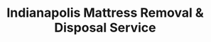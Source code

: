 ---
layout: location.njk
title: Indianapolis Mattress Removal & Disposal Service
description: Circle City motorsports and healthcare professionals mattress removal with 1M+ mattresses recycled nationwide. Next-day pickup  Skip Republic Services bulk scheduling - professional service for Indy 500 area homes and businesses.
permalink: /mattress-removal/indiana/indianapolis/
city: Indianapolis
state: Indiana
stateSlug: indiana
tier: 1
coordinates:
  lat: 39.7684
  lng: -86.1581
pricing:
  startingPrice: 125
  single: 125
  queen: 155
  king: 180
  boxSpring: 30
neighborhoods:
  - name: Downtown Indianapolis
    zipCodes: [46201, 46202, 46204]
  - name: Monument Circle Area
    zipCodes: [46204]
  - name: Mass Ave Arts District
    zipCodes: [46202, 46204]
  - name: Fountain Square
    zipCodes: [46203]
  - name: Broad Ripple Village
    zipCodes: [46220, 46205]
  - name: Meridian-Kessler
    zipCodes: [46205, 46208]
  - name: Butler-Tarkington
    zipCodes: [46208]
  - name: Irvington
    zipCodes: [46219]
  - name: Woodruff Place
    zipCodes: [46201]
  - name: Holy Cross
    zipCodes: [46203]
  - name: Garfield Park
    zipCodes: [46203, 46221]
  - name: Riverside
    zipCodes: [46208]
  - name: Rocky Ripple
    zipCodes: [46208]
  - name: North Meridian Street
    zipCodes: [46208, 46220]
  - name: Fall Creek Place
    zipCodes: [46205]
  - name: Mapleton-Fall Creek
    zipCodes: [46205, 46218]
  - name: Near Eastside
    zipCodes: [46201, 46202]
  - name: Near Westside
    zipCodes: [46222]
  - name: Near Southside
    zipCodes: [46225]
  - name: Near Northside
    zipCodes: [46205, 46208]
  - name: Lockerbie Square
    zipCodes: [46202]
  - name: Chatham Arch
    zipCodes: [46202]
  - name: Indiana Avenue District
    zipCodes: [46208]
  - name: Herron-Morton Place
    zipCodes: [46202]
  - name: Old Northside
    zipCodes: [46202]
  - name: Cottage Home
    zipCodes: [46202]
  - name: Fletcher Place
    zipCodes: [46203]
  - name: Bates-Hendricks
    zipCodes: [46225]
  - name: Southport Corridor
    zipCodes: [46227]
  - name: University Heights
    zipCodes: [46201]
  - name: IUPUI Campus Area
    zipCodes: [46202, 46208]
zipCodes: [46201, 46202, 46203, 46204, 46205, 46208, 46218, 46219, 46220, 46221, 46222, 46225, 46227]
recyclingPartners:
  - Republic Services Indianapolis
  - Waste Management Indiana
  - Central Indiana Recycling
localRegulations: "Our service eliminates Republic Services and Waste Management's bulk pickup scheduling conflicts and plastic wrapping requirements. While city bulk pickup requires coordination with different service areas, plastic wrapping, and bi-weekly scheduling, we provide immediate next-day removal with guaranteed recycling and no preparation needed."
nearbyCities:
  - name: Carmel
    slug: carmel
    distance: 15
    isSuburb: true
  - name: Fishers
    slug: fishers
    distance: 20
    isSuburb: true
  - name: Greenwood
    slug: greenwood
    distance: 18
    isSuburb: true
  - name: Lawrence
    slug: lawrence
    distance: 12
    isSuburb: true
  - name: Noblesville
    slug: noblesville
    distance: 25
    isSuburb: true
reviews:
  count: 1247
  featured:
    - text: "Healthcare shift worker here - needed pickup on Sunday before my Monday rotation. They accommodated my schedule perfectly and had everything done in 15 minutes. Professional team that understands Indy's hospital schedules."
      author: "Dr. Sarah M."
      neighborhood: "IUPUI Campus Area"
    - text: "Race weekend meant crazy traffic, but they planned the route perfectly and got here on time. Old mattress out, no hassle with Republic Services scheduling. Great experience during our busiest time of year."
      author: "Mike K."
      neighborhood: "Broad Ripple Village"
    - text: "Downtown apartment pickup went smooth despite limited parking. They coordinated with building management and handled narrow hallways like pros. Much easier than dealing with city bulk pickup rules."
      author: "Jennifer L."
      neighborhood: "Mass Ave Arts District"
faqs:
  - question: "Do you handle pickups during Indianapolis 500 weekend and race events?"
    answer: "Yes, we plan around Indy's major racing events including the Indianapolis 500, Brickyard 400, and other IMS events. We adjust routes and timing to work around race traffic while maintaining our next-day service commitment throughout the metro area."
  - question: "How is your service different from Republic Services and Waste Management bulk pickup?"
    answer: "We eliminate scheduling conflicts between different service areas and plastic wrapping requirements. While city bulk pickup varies by neighborhood provider and requires coordination with bi-weekly schedules, we provide immediate next-day service with guaranteed recycling and no preparation needed."
  - question: "Can you handle healthcare worker schedules and shift changes?"
    answer: "Absolutely. Indianapolis' major healthcare systems create unique scheduling challenges. We offer flexible pickup times including early morning, late evening, and weekend appointments to accommodate hospital shifts, medical rotations, and healthcare professional schedules."
  - question: "What's included in your $125 starting price?"
    answer: "Complete mattress removal from your home or business, professional transport, and 100% recycling. Additional charges only for stairs ($10/flight) or extended carries over 75 feet from our truck."
  - question: "Do you really recycle every mattress from Indianapolis?"
    answer: "Yes, 100% guaranteed. We've recycled over 1 million mattresses nationwide. Your Indianapolis mattress goes to certified facilities where springs become construction steel, foam becomes carpet padding, and fabrics get recycled into new textiles."
  - question: "How quickly can you schedule pickup in Indianapolis?"
    answer: "Next-day service is standard throughout Indianapolis and surrounding areas. Book online in 60 seconds or call (720) 263-6094. Most pickups can be arranged within 24 hours, often same-day depending on availability."
  - question: "Can you work around downtown parking and building restrictions?"
    answer: "Yes, we're experienced with Indianapolis' downtown area challenges including limited parking, building loading docks, and Monument Circle area restrictions. We coordinate with property managers and plan efficient pickup routes."
  - question: "Do you serve all Indianapolis ZIP codes and surrounding areas?"
    answer: "Yes, we provide consistent professional service throughout all Indianapolis ZIP codes and nearby communities including Carmel, Fishers, Greenwood, Lawrence, and Noblesville with next-day availability and standard pricing."
schema:
  "@context": "https://schema.org"
  "@type": "LocalBusiness"
  "name": "A Bedder World Indianapolis"
  "address":
    "@type": "PostalAddress"
    "addressLocality": "Indianapolis"
    "addressRegion": "Indiana"
    "addressCountry": "US"
  "geo":
    "@type": "GeoCoordinates"
    "latitude": 39.7684
    "longitude": -86.1581
  "telephone": "720-263-6094"
  "priceRange": "$125-$180"
  "serviceArea": "Indianapolis, Indiana"
  "aggregateRating":
    "@type": "AggregateRating"
    "ratingValue": "4.9"
    "reviewCount": "1247"
pageContent:
  heroDescription: "Professional mattress removal in Indianapolis with over 1 million mattresses recycled nationwide. Next-day pickup service for motorsports professionals, healthcare workers, and residents throughout the Circle City. Flexible scheduling for Indy 500 events and hospital shifts."
  aboutService: |
    <p>Indianapolis combines motorsports heritage with a thriving healthcare industry, creating unique scheduling challenges our team understands completely. From healthcare professionals working irregular shifts at IU Health and Community Health Network to motorsports industry workers preparing for race seasons, families need mattress removal that works around demanding schedules and major events like the Indy 500.</p>
    
    <p>The Circle City's diverse neighborhoods from historic Fountain Square to modern downtown high-rises present varied access challenges. Whether you're in a Mass Ave Arts District loft, a Broad Ripple bungalow, or a downtown apartment near Monument Circle, we adapt our service to each property's unique requirements and building restrictions.</p>
    
    <p>Every Indianapolis mattress removal contributes to our 1+ million recycled nationwide. Rather than adding to Marion County waste streams or navigating complex bulk pickup scheduling between Republic Services and Waste Management areas, your old mattress becomes construction materials, padding, and textiles through our certified recycling process.</p>
  serviceAreasIntro: "We serve all Indianapolis neighborhoods with professional mattress removal, from downtown business district to historic residential areas:"
  regulationsCompliance: "Skip Indianapolis bulk pickup scheduling complications entirely. While city service varies between Republic Services and Waste Management areas with different scheduling requirements and plastic wrapping mandates, we provide immediate next-day removal with guaranteed recycling. No area coordination, no wrapping requirements, no scheduling conflicts."
  environmentalImpact: |
    <p>Indianapolis residents choose our service for reliable mattress recycling that supports both local and national sustainability efforts. Every pickup contributes to our 1+ million mattresses recycled nationwide, keeping beds out of Marion County landfills while supporting the Circle City's environmental initiatives.</p>
    
    <p>Our certified recycling process transforms Indianapolis mattresses into valuable materials - steel springs become construction materials perfect for the city's ongoing development projects, foam becomes carpet padding, and fabrics enter textile manufacturing. This approach supports Indianapolis' economic growth through material reuse.</p>
    
    <p>From motorsports professionals to healthcare workers and families throughout the metro area, all Indianapolis customers benefit from guaranteed recycling that keeps mattress materials productive instead of occupying regional landfill space, supporting community sustainability nationwide.</p>
  howItWorksScheduling: "Book online in 60 seconds or call (720) 263-6094 to schedule your Indianapolis pickup. We offer flexible timing including early morning, evening, and weekend appointments to accommodate healthcare shifts, motorsports schedules, and race event planning."
  howItWorksService: "Our experienced team handles Indianapolis' unique challenges - coordinating with downtown building management, navigating race weekend traffic, working around healthcare shift schedules, and adapting to each neighborhood's specific access requirements from Monument Circle to suburban communities."
  howItWorksDisposal: "Your Indianapolis mattress gets 100% recycled at certified facilities. Springs become construction steel, foam becomes carpet padding, fabrics get processed into new textiles. Every pickup supports our mission of keeping mattresses out of landfills nationwide."
  sidebarStats:
    mattressesRemoved: "8,764"
---